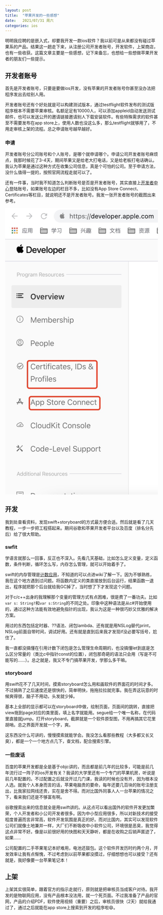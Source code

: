```yaml
---
layout: post
title:  "苹果开发的一些感想"
date:   2021/07/31 周六
categories: ios
---
```

明明我应聘的是嵌入式，却要我开发一款ios软件？我以前可是从来都没有碰过苹果系的产品。结果这一趟走下来，从注册公司开发者账号，开发软件，上架商店，也有一些收获。这篇文章主要是一些感想，记下来备忘，也想给一些想做苹果开发者的朋友们一些提示。

## 开发者账号
首先是开发者账号，只要是要做ios开发，没有苹果的开发者账号你甚至没办法把程序发出去给别人用。

开发者账号还有个好处就是可以构建测试版本，通过testflight软件发布的测试版程序根本不需要苹果审核。名额足足有10000人，可以添加appleid自动发送测试邮件，也可以发送公开的邀请链接邀请别人下载安装软件。有些特殊需求的软件甚至不需要发布在app store上，使用人数也没这么多，那么testflight就够用了，不用走审核上架的流程。总之申请账号越早越好。

### 申请
开发者账号分公司账号和个人账号，是哪个就申请哪个。申请公司开发者账号麻烦点，我那时候花了3-4天，期间苹果又是给老大打电话，又是给老板打电话确认。我认为苹果是通过这种方式在收集公司信息，真是个可怕的公司。至于申请方法，没什么值得一提的，按照官网流程走就可以了。

还有一件事，当时我不知道怎么判断账号是否是开发者账号，其实直接上[开发者中心](https://developer.apple.com/)登陆账号，如果账号左边的栏目不多，比如没有App Store Connect、Certificates等栏目，就说明还不是开发者账号。我发一张开发者账号的截图出来参考。

![开发者账号截图](/assets/imgs/210731-01.jpg)

## 开发
我到处查看资料，发现swift+storyboard的方式最方便合适。然后就是看了几天教程，一步一步把工程搭起来。期间谷歌和苹果开发者平台以及百度（排名分先后）给了很大帮助。

### swfit
学语言就那么一回事，反正也不深入。先看几天基础，比如怎么定义变量，定义函数，条件判断，循环怎么写，内存怎么管理，就可以开始着手了。

swift的内存管理是[计数应用](https://zh.wikipedia.org/wiki/%E5%BC%95%E7%94%A8%E8%AE%A1%E6%95%B0)，不知道的可以点进wiki了解一下。因为不够熟练，我在这个地方遇到过问题。将函数内定义的类直接放到后台运行，结果函数一退出，程序就把那个后台就给我GC掉了，当时想了下才发现这个问题。

对于c/c++出身的我理解那个变量的管理方式有点困难，很是费了一番功夫。比如`var s: String?`和`var s:String`的不同之处。印象中这种语法是从c#开始使用的，通过这种方法能有效地避免指针的出现，我认为这是一种很巧妙又优雅的解决方案。

用过的东西包括定时器、??语法、闭包lambda、还有就是用NSLog替代print，NSLog前面自带时间，调试好用。还有就是直到后来我才发现if没必要写括号，尬住了。

我一直都没搞懂在引用计数下闭包是怎么管理生命周期的，也没搞懂let到底是怎么区分常量的（类比c中指针const的位置），闭包那奇葩的语法只会用（写是不可能写的……）。总之就是，我又不专门搞苹果开发，学那么多干嘛。

### storyboard
用swift花不了几天时间，摸索storyboard怎么用和画软件的界面花的时间才多。不过搞熟了之后速度还是很快的，简单明快，拖拖拉拉就完事。我在弄这玩意的时候爽得很，脑子不用动，头发就少掉。

基本上全部的显示都可以在storyboard中做，绘制页面，页面间的跳转，直接把view拖到page对应的类里面，填上名字就能用。segue给一个唯一名称，在代码里直接就jump。打开storyboard，截屏就是一个软件原型图，不用再搞其它花里胡哨。总之界面开发就一个字，爽。

这东西没什么可讲的，慢慢摸索就能学会。我没怎么看那些教程（大多都又长又臭），都是一个一个地方点几下，查文档，配合搜索引擎。

### 一些废话
百度的苹果开发都是全是基于objc讲的，而且都是前几年的比较多，可能是前几年流行过一阵子的ios开发有关？我读的大学里还有一个专门的苹果机房，听说是前几年配置的。不过配置之后就没开过几门课，我读的时候也没有开，因为根本没人选。就我个人本身而言的话，苹果电脑贵的要命，每年还要几百块的账号注册支出，比我家拉网线还贵，实在是舍不得。而对比国外同事人人一台苹果的情况之下，看来我们还是不够富有啊。

谷歌搜索出来的信息就全是用swift讲的。从这点可以看出国外的软件开发更加繁荣，个人开发者和小公司开发者很多。因为中小型应用很多，所以对新技术的接受程度普遍而言非常高，软件开发氛围是真正的好。而对比国内，其实可以发现软件公司们就像土地兼并一样，大厂们不断吸收中小软件公司，环境很是恶臭，我觉得这点非常不好。像是以前很好用的快图和天天静听，都是在收购之后销声匿迹了，如果……

公司配置的二手苹果笔记本好难用，电池还鼓包。这个软件开发历时约两个月，开发效率让我有点惭愧，不过考虑到以前苹果都没摸过，仔细想想也可以接受？还有就是，我好像要一台苹果笔记本！

## 上架
上架其实很简单，跟着官方的指示走就行，原则就是把审核员当成客户对待。我开发的是物联网应用，没有产品根本没法用，就一个死页面。不过我准备了产品的官网，产品的介绍PDF，软件使用视频（重要）之后，审核员很快（2天）就给我通过了，通过之后就能在app store上搜索到开发的程序啦😄。
